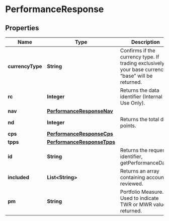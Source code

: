 

# PerformanceResponse


## Properties

| Name | Type | Description | Notes |
|------------ | ------------- | ------------- | -------------|
|**currencyType** | **String** | Confirms if the currency type. If trading exclusively in your base currency, “base” will be returned. |  [optional] |
|**rc** | **Integer** | Returns the data identifier (Internal Use Only). |  [optional] |
|**nav** | [**PerformanceResponseNav**](PerformanceResponseNav.md) |  |  [optional] |
|**nd** | **Integer** | Returns the total data points. |  [optional] |
|**cps** | [**PerformanceResponseCps**](PerformanceResponseCps.md) |  |  [optional] |
|**tpps** | [**PerformanceResponseTpps**](PerformanceResponseTpps.md) |  |  [optional] |
|**id** | **String** | Returns the request identifier, getPerformanceData. |  [optional] |
|**included** | **List&lt;String&gt;** | Returns an array containing accounts reviewed. |  [optional] |
|**pm** | **String** | Portfolio Measure. Used to indicate TWR or MWR values returned. |  [optional] |



